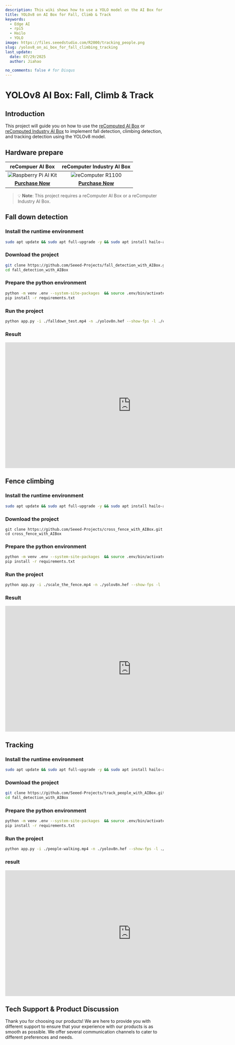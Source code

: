 ```yaml
---
description: This wiki shows how to use a YOLO model on the AI Box for fall, climbing over barriers, and tracking people.
title: YOLOv8 on AI Box for Fall, Climb & Track
keywords:
  - Edge AI
  - rpi5
  - Hailo
  - YOLO
image: https://files.seeedstudio.com/R2000/tracking_people.png
slug: /yolov8_on_ai_box_for_fall_climbing_tracking
last_update:
  date: 07/29/2025
  author: Jiahao

no_comments: false # for Disqus
---
```


# YOLOv8 AI Box: Fall, Climb & Track


## Introduction

This project will guide you on how to use the [reComputed AI Box](https://www.seeedstudio.com/reComputer-AI-R2140-12-p-6431.html) or [reComputed Industry AI Box](https://www.seeedstudio.com/reComputer-AI-Industrial-R2145-12-p-6486.html) to implement fall detection, climbing detection, and tracking detection using the YOLOv8 model.


## Hardware prepare

|                                               reCompuer AI Box                                              |                                               reComputer Industry AI Box                                               |
| :----------------------------------------------------------------------------------------------------------------: | :-----------------------------------------------------------------------------------------------------------: |
| ![Raspberry Pi AI Kit](https://media-cdn.seeedstudio.com/media/catalog/product/cache/bb49d3ec4ee05b6f018e93f896b8a25d/i/m/image114993560.jpeg) | ![reComputer R1100](https://media-cdn.seeedstudio.com/media/catalog/product/cache/bb49d3ec4ee05b6f018e93f896b8a25d/2/-/2-114993595-recomputer-ai-industrial-r2135-12.jpg) |
| [**Purchase Now**](https://www.seeedstudio.com/reComputer-AI-R2130-12-p-6368.html?utm_source=PiAICourse&utm_medium=github&utm_campaign=Course) | [**Purchase Now**](https://www.seeedstudio.com/reComputer-AI-Industrial-R2135-12-p-6432.html?utm_source=PiAICourse&utm_medium=github&utm_campaign=Course) |

> 💡 **Note**: This project requires a reComputer AI Box or a reComputer Industry AI Box.


##  Fall down detection

### Install the runtime environment

```bash
sudo apt update && sudo apt full-upgrade -y && sudo apt install hailo-all
```

### Download the project

```bash
git clone https://github.com/Seeed-Projects/fall_detection_with_AIBox.git
cd fall_detection_with_AIBox
```

### Prepare the python environment

```bash
python -m venv .env --system-site-packages  && source .env/bin/activate
pip install -r requirements.txt
```

### Run the project
```bash
python app.py -i ./falldown_test.mp4 -n ./yolov8n.hef --show-fps -l ./common/coco.txt
```

### Result

<iframe width="800" height="400" src="https://www.youtube.com/embed/H0NaAevLo2k" title="How the Seeed Raspberry Pi AI Box Helps in Abnormal Event Detection" frameborder="0" allow="accelerometer; autoplay; clipboard-write; encrypted-media; gyroscope; picture-in-picture; web-share" referrerpolicy="strict-origin-when-cross-origin" allowfullscreen></iframe>

## Fence climbing

### Install the runtime environment

```bash
sudo apt update && sudo apt full-upgrade -y && sudo apt install hailo-all
```

### Download the project

```
git clone https://github.com/Seeed-Projects/cross_fence_with_AIBox.git
cd cross_fence_with_AIBox
```

### Prepare the python environment

```bash
python -m venv .env --system-site-packages  && source .env/bin/activate
pip install -r requirements.txt
```

### Run the project

```bash
python app.py -i ./scale_the_fence.mp4 -n ./yolov8n.hef --show-fps -l ./common/coco.txt 
```

### Result

<iframe width="800" height="400" src="https://www.youtube.com/embed/_-89czNbZ_M?list=PLpH_4mf13-A3Wm6hJp7JeT4DD9NXXUAca" title="Seeed Raspberry Pi AI Box Helps in Abnormal Event Detection: Fence Climbing" frameborder="0" allow="accelerometer; autoplay; clipboard-write; encrypted-media; gyroscope; picture-in-picture; web-share" referrerpolicy="strict-origin-when-cross-origin" allowfullscreen></iframe>

## Tracking 

### Install the runtime environment

```bash
sudo apt update && sudo apt full-upgrade -y && sudo apt install hailo-all
```

### Download the project

```bash
git clone https://github.com/Seeed-Projects/track_people_with_AIBox.git
cd fall_detection_with_AIBox
```

### Prepare the python environment

```bash
python -m venv .env --system-site-packages  && source .env/bin/activate
pip install -r requirements.txt
```

### Run the project

```bash
python app.py -i ./people-walking.mp4 -n ./yolov8n.hef --show-fps -l ./common/coco.txt --track
```

### result 

<iframe width="800" height="400" src="https://www.youtube.com/embed/xoeMcaG_FxE?list=PLpH_4mf13-A3Wm6hJp7JeT4DD9NXXUAca" title="reComputer Object Detection and Tracking: The Role of YOLOv8 in Shaping Results" frameborder="0" allow="accelerometer; autoplay; clipboard-write; encrypted-media; gyroscope; picture-in-picture; web-share" referrerpolicy="strict-origin-when-cross-origin" allowfullscreen></iframe>


## Tech Support & Product Discussion

Thank you for choosing our products! We are here to provide you with different support to ensure that your experience with our products is as smooth as possible. We offer several communication channels to cater to different preferences and needs.

<div class="button_tech_support_container">
<a href="https://forum.seeedstudio.com/" class="button_forum"></a> 
<a href="https://www.seeedstudio.com/contacts" class="button_email"></a>
</div>

<div class="button_tech_support_container">
<a href="https://discord.gg/eWkprNDMU7" class="button_discord"></a> 
<a href="https://github.com/Seeed-Studio/wiki-documents/discussions/69" class="button_discussion"></a>
</div>